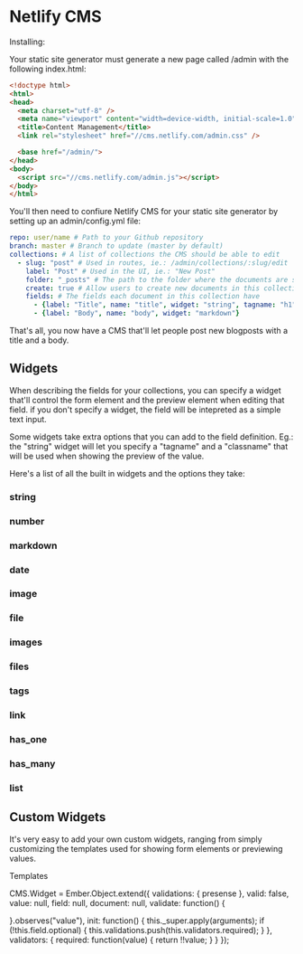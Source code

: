 # Netlify CMS

Installing:

Your static site generator must generate a new page called /admin with the following index.html:

```html
<!doctype html>
<html>
<head>
  <meta charset="utf-8" />
  <meta name="viewport" content="width=device-width, initial-scale=1.0" />
  <title>Content Management</title>
  <link rel="stylesheet" href="//cms.netlify.com/admin.css" />

  <base href="/admin/">
</head>
<body>
  <script src="//cms.netlify.com/admin.js"></script>
</body>
</html>
```

You'll then need to confiure Netlify CMS for your static site generator by setting up an admin/config.yml file:

```yaml
repo: user/name # Path to your Github repository
branch: master # Branch to update (master by default)
collections: # A list of collections the CMS should be able to edit
  - slug: "post" # Used in routes, ie.: /admin/collections/:slug/edit
    label: "Post" # Used in the UI, ie.: "New Post"
    folder: "_posts" # The path to the folder where the documents are stored
    create: true # Allow users to create new documents in this collection
    fields: # The fields each document in this collection have
      - {label: "Title", name: "title", widget: "string", tagname: "h1"}
      - {label: "Body", name: "body", widget: "markdown"}
```

That's all, you now have a CMS that'll let people post new blogposts with a title and a body.

## Widgets

When describing the fields for your collections, you can specify a widget that'll control the form element and the preview element when editing that field. if you don't specify a widget, the field will be intepreted as a simple text input.

Some widgets take extra options that you can add to the field definition. Eg.: the "string" widget will let you specify a "tagname" and a "classname" that will be used when showing the preview of the value.

Here's a list of all the built in widgets and the options they take:

### string

### number

### markdown

### date

### image

### file

### images

### files

### tags

### link

### has_one

### has_many

### list


## Custom Widgets

It's very easy to add your own custom widgets, ranging from simply customizing the templates used for showing form elements or previewing values.

Templates 


CMS.Widget = Ember.Object.extend({
  validations: {
    presense
  },
  valid: false,
  value: null,
  field: null,
  document: null,
  validate: function() {

  }.observes("value"),
  init: function() {
    this._super.apply(arguments);
    if (!this.field.optional) {
      this.validations.push(this.validators.required);
    }
  },
  validators: {
    required: function(value) {
      return !!value;
    }
  }
});




